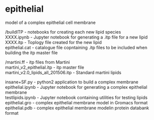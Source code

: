 # epithelial
model of a complex epithelial cell membrane  
  
/buildITP         - notebooks for creating each new lipid species  
  XXXX.ipynb      - Jupyter notebook for generating a .itp file for a new lipid  
  XXXX.itp        - Toplogy file created for the new lipid  
  epithelial.cat  - catalogue file copntaining .itp files to be included when building the itp master file  
    
/martini.ff       - itp files from Martini  
  martini_v2_epithelial.itp             - itp master file  
  martini_v2.0_lipids_all_201506.itp    - Standard martini lipids  
  
insane+SF.py      - python2 application to build a complex membrane   
epithelial.ipynb  - Jupyter notebook for generating a complex epithelial membrane  
testlipids.ipynb  - Jupyter notebook containing utilities for testing lipids  
epithelial.gro    - complex epithelial membrane model in Gromacs format  
epithelial.pdb    - complex epithelial membrane modelin protein databank format  